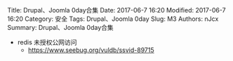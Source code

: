 Title: Drupal、Joomla 0day合集
Date: 2017-06-7 16:20
Modified: 2017-06-7 16:20
Category: 安全
Tags:  Drupal、Joomla 0day
Slug: M3
Authors: nJcx
Summary: Drupal、Joomla 0day合集


- redis 未授权公网访问
	- https://www.seebug.org/vuldb/ssvid-89715




